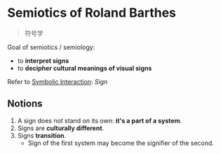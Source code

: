 # Semiotics of Roland Barthes

> 符号学

Goal of semiotics / semiology:

- to **interpret signs**
- to **decipher cultural meanings of visual signs**

Refer to [Symbolic Interaction](./2019-09-16-symbolic-interaction.md): _Sign_

## Notions

1. A sign does not stand on its own: **it's a part of a system**.
2. Signs are **culturally different**.
3. Signs **transition**.
    - Sign of the first system may become the signifier of the second.
